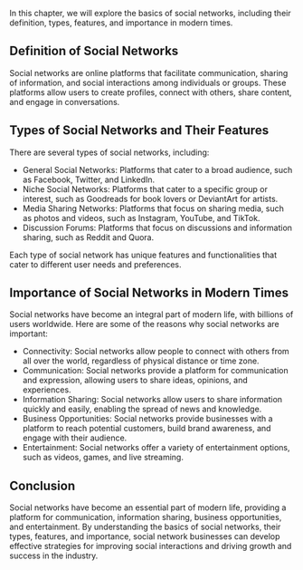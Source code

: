 
In this chapter, we will explore the basics of social networks, including their definition, types, features, and importance in modern times.

Definition of Social Networks
-----------------------------

Social networks are online platforms that facilitate communication, sharing of information, and social interactions among individuals or groups. These platforms allow users to create profiles, connect with others, share content, and engage in conversations.

Types of Social Networks and Their Features
-------------------------------------------

There are several types of social networks, including:

* General Social Networks: Platforms that cater to a broad audience, such as Facebook, Twitter, and LinkedIn.
* Niche Social Networks: Platforms that cater to a specific group or interest, such as Goodreads for book lovers or DeviantArt for artists.
* Media Sharing Networks: Platforms that focus on sharing media, such as photos and videos, such as Instagram, YouTube, and TikTok.
* Discussion Forums: Platforms that focus on discussions and information sharing, such as Reddit and Quora.

Each type of social network has unique features and functionalities that cater to different user needs and preferences.

Importance of Social Networks in Modern Times
---------------------------------------------

Social networks have become an integral part of modern life, with billions of users worldwide. Here are some of the reasons why social networks are important:

* Connectivity: Social networks allow people to connect with others from all over the world, regardless of physical distance or time zone.
* Communication: Social networks provide a platform for communication and expression, allowing users to share ideas, opinions, and experiences.
* Information Sharing: Social networks allow users to share information quickly and easily, enabling the spread of news and knowledge.
* Business Opportunities: Social networks provide businesses with a platform to reach potential customers, build brand awareness, and engage with their audience.
* Entertainment: Social networks offer a variety of entertainment options, such as videos, games, and live streaming.

Conclusion
----------

Social networks have become an essential part of modern life, providing a platform for communication, information sharing, business opportunities, and entertainment. By understanding the basics of social networks, their types, features, and importance, social network businesses can develop effective strategies for improving social interactions and driving growth and success in the industry.


